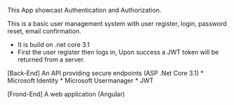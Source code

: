 This App showcast Authentication and Authorization.

This is a basic user management system with user register, login, password reset, email confirmation.

* It is build on .net core 3.1
* First the user register then logs in, Upon success a JWT token will be returned from a server.

[Back-End] An API providing secure endpoints (ASP .Net Core 3.1)
	* Microsoft Identity
	* Microsoft Usermanager
	* JWT

[Frond-End] A web application (Angular)